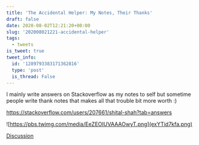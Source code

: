 ```yaml
---
title: 'The Accidental Helper: My Notes, Their Thanks'
draft: false
date: 2020-08-02T12:21:20+00:00
slug: '202008021221-accidental-helper'
tags:
  - tweets
is_tweet: true
tweet_info:
  id: '1289793383171362816'
  type: 'post'
  is_thread: False
---
```




I mainly write answers on Stackoverflow as my notes to self but sometime people write thank notes that makes all that trouble bit more worth :)

<https://stackoverflow.com/users/207661/shital-shah?tab=answers> 

![https://pbs.twimg.com/media/EeZEOIUVAAAOwyT.png](exYTid7kfa.png)

[Discussion](https://x.com/sytelus/status/1289793383171362816)
